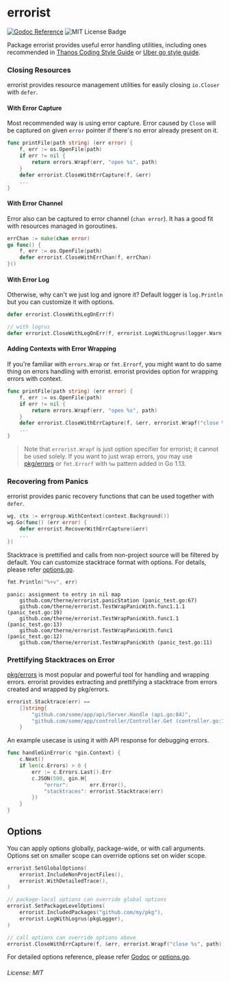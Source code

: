 errorist
============

[![Godoc Reference](http://img.shields.io/badge/godoc-reference-5272B4.svg?style=for-the-badge)](https://pkg.go.dev/github.com/therne/errorist)
![MIT License Badge](https://img.shields.io/github/license/therne/errorist?style=for-the-badge)

Package errorist provides useful error handling utilities, including ones recommended in
[Thanos Coding Style Guide](https://thanos.io/contributing/coding-style-guide.md/#defers-don-t-forget-to-check-returned-errors)
or [Uber go style guide](https://github.com/uber-go/guide/blob/master/style.md).

### Closing Resources

errorist provides resource management utilities for easily closing `io.Closer` with `defer`.

#### With Error Capture

Most recommended way is using error capture. Error caused by `Close` will be captured on given `error` pointer
 if there's no error already present on it.

```go
func printFile(path string) (err error) {
    f, err := os.OpenFile(path)
    if err != nil {
        return errors.Wrapf(err, "open %s", path)
    }
    defer errorist.CloseWithErrCapture(f, &err)
    ...
}
```

#### With Error Channel

Error also can be captured to error channel (`chan error`). It has a good fit with resources managed in goroutines.

```go
errChan := make(chan error)
go func() {
    f, err := os.OpenFile(path)
    defer errorist.CloseWithErrChan(f, errChan)
}()
```


#### With Error Log

Otherwise, why can't we just log and ignore it? Default logger is `log.Println` but you can customize it with options.


```go
defer errorist.CloseWithLogOnErr(f)

// with logrus
defer errorist.CloseWithLogOnErr(f, errorist.LogWithLogrus(logger.Warn))
```

#### Adding Contexts with Error Wrapping

If you're familiar with `errors.Wrap` or `fmt.Errorf`, you might want to do same thing on errors handling with errorist.
errorist provides option for wrapping errors with context.

```go
func printFile(path string) (err error) {
    f, err := os.OpenFile(path)
    if err != nil {
        return errors.Wrapf(err, "open %s", path)
    }
    defer errorist.CloseWithErrCapture(f, &err, errorist.Wrapf("close %s", path))
    ...
}
```

> Note that `errorist.Wrapf` is just option specifier for errorist; it cannot be used solely.
If you want to just wrap errors, you may use [pkg/errors](http://github.com/pkg/errors) or `fmt.Errorf` with `%w` pattern added in Go 1.13.


### Recovering from Panics

errorist provides panic recovery functions that can be used together with `defer`.

```go
wg, ctx := errgroup.WithContext(context.Background())
wg.Go(func() (err error) {
    defer errorist.RecoverWithErrCapture(&err)
    ...
})
```

Stacktrace is prettified and calls from non-project source will be filtered by default.
You can customize stacktrace format with options. For details, please refer
[options.go](https://github.com/therne/errorist/blob/master/options.go).

```go
fmt.Println("%+v", err)
```

```
panic: assignment to entry in nil map
    github.com/therne/errorist.panicStation (panic_test.go:67)
    github.com/therne/errorist.TestWrapPanicWith.func1.1.1 (panic_test.go:19)
    github.com/therne/errorist.TestWrapPanicWith.func1.1 (panic_test.go:13)
    github.com/therne/errorist.TestWrapPanicWith.func1 (panic_test.go:12)
    github.com/therne/errorist.TestWrapPanicWith (panic_test.go:11)
```

### Prettifying Stacktraces on Error

[pkg/errors](http://github.com/pkg/errors) is most popular and powerful tool for handling and wrapping errors.
errorist provides extracting and prettifying a stacktrace from errors created and wrapped by pkg/errors.

```go
errorist.Stacktrace(err) ==
    []string{
        "github.com/some/app/api/Server.Handle (api.go:84)",
        "github.com/some/app/controller/Controller.Get (controller.go:11)",
    }
```

An example usecase is using it with API response for debugging errors.

```go
func handleGinError(c *gin.Context) {
    c.Next()
    if len(c.Errors) > 0 {
        err := c.Errors.Last().Err
        c.JSON(500, gin.H{
            "error":       err.Error(),
            "stacktraces": errorist.Stacktrace(err)
        })
    }
}
```

## Options

You can apply options globally, package-wide, or with call arguments. Options set on smaller scope can override options set on wider scope.

```go
errorist.SetGlobalOptions(
    errorist.IncludeNonProjectFiles(),
    errorist.WithDetailedTrace(),
)

// package-local options can override global options
errorist.SetPackageLevelOptions(
    errorist.IncludedPackages("github.com/my/pkg"),
    errorist.LogWithLogrus(pkgLogger),
)

// call options can override options above
errorist.CloseWithErrCapture(f, &err, errorist.Wrapf("close %s", path))
```

For detailed options reference, please refer [Godoc](https://pkg.go.dev/github.com/therne/errorist?tab=doc#Options) or [options.go](https://github.com/therne/errorist/blob/master/options.go).

###### License: MIT

